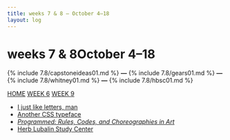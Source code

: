 ```yaml
---
title: weeks 7 & 8 — October 4–18
layout: log
---
```


# <span id="title">weeks 7 & 8</span><span id="date">October 4–18</span>

{% include 7.8/capstoneideas01.md %}
**—**
{% include 7.8/gears01.md %}
**—**
{% include 7.8/whitney01.md %}
**—**
{% include 7.8/hbsc01.md %}

<p class="page_nav">
  <a href="{{ site.url }}/#refrepo" class="home">HOME</a>
  <a href="{{ site.url }}/week6" class="back">WEEK 6</a>
  <a href="{{ site.url }}/week9" class="forward">WEEK 9</a>
</p>

<nav>
  <ul>
    <li><a href="#capstoneideas01">I just like letters, man</a></li>
    <li><a href="#gears01">Another CSS typeface</a></li>
    <li><a href="#whitney01"><i>Programmed: Rules, Codes, and Choreographies in Art</i></a></li>
    <li><a href="#hbsc01">Herb Lubalin Study Center</a></li>
  </ul>
</nav>
